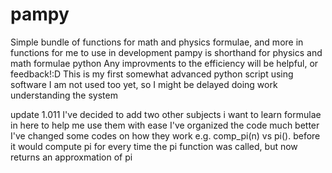# pampy
Simple bundle of functions for math and physics formulae, and more in functions for me to use in development
pampy is shorthand for physics and math formulae python
Any improvments to the efficiency will be helpful, or feedback!:D
This is my first somewhat advanced python script using software I am not used too yet, so I might be delayed doing work understanding the system

update 1.011
I've decided to add two other subjects i want to learn formulae in here to help me use them with ease
I've organized the code much better
I've changed some codes on how they work e.g. comp_pi(n) vs pi(). before it would compute pi for every time the pi function was called, but now returns an approxmation of pi


